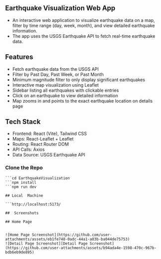 
## Earthquake Visualization Web App

- An interactive web application to visualize earthquake data on a map, filter by time range (day, week, month), and view detailed earthquake information.
- The app uses the USGS Earthquake API to fetch real-time earthquake data.


## Features

 - Fetch earthquake data from the USGS API
 - Filter by Past Day, Past Week, or Past Month
 - Minimum magnitude filter to only display significant earthquakes
 - Interactive map visualization using Leaflet
 - Sidebar listing all earthquakes with clickable entries
 - Click on an earthquake to view detailed information
 - Map zooms in and points to the exact earthquake location on details page


## Tech Stack

- Frontend: React (Vite), Tailwind CSS
- Maps: React-Leaflet + Leaflet
- Routing: React Router DOM
- API Calls: Axios
- Data Source: USGS Earthquake API


### Clone the Repo 

```git clone https://github.com/Amanprasad9576/EarthquakeVisualization.git
```cd EarthquakeVisualization
```npm install
```npm run dev 

## Local  Machine

```http://localhost:5173/

##  Screenshots

## Home Page


![Home Page Screenshot](https://github.com/user-attachments/assets/eb1fe748-0adc-44a1-a03b-ba044de75753)
![Detail Page Screenshot][Detail Page Screenshot](https://github.com/user-attachments/assets/b94ada4e-1598-470c-967b-bdb6eb9de895)
